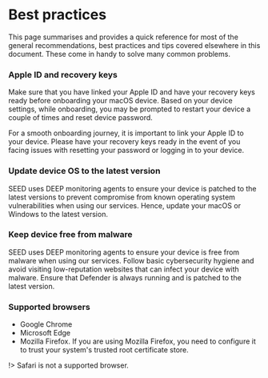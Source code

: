 # Best practices
This page summarises and provides a quick reference for most of the general recommendations, best practices and tips covered elsewhere in this document. These come in handy to solve many common problems.

### Apple ID and recovery keys
Make sure that you have linked your Apple ID and have your recovery keys ready before onboarding your macOS device. Based on your device settings, while onboarding, you may be prompted to restart your device a couple of times and reset device password.

For a smooth onboarding journey, it is important to link your Apple ID to your device. Please have your recovery keys ready in the event of you facing issues with resetting your password or logging in to your device.

### Update device OS to the latest version
SEED uses DEEP monitoring agents to ensure your device is patched to the latest versions to prevent compromise from known operating system vulnerabilities when using our services.
Hence, update your macOS or Windows to the latest version.

### Keep device free from malware
SEED uses DEEP monitoring agents to ensure your device is free from malware when using our services. Follow basic cybersecurity hygiene and avoid visiting low-reputation websites that can infect your device with malware. Ensure that Defender is always running and is patched to the latest version.

### Supported browsers
- Google Chrome
- Microsoft Edge
- Mozilla Firefox. If you are using Mozilla Firefox, you need to configure it to trust your system's trusted root certificate store.

!> Safari is not a supported browser.
